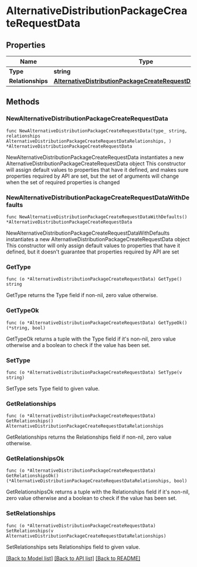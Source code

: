 # AlternativeDistributionPackageCreateRequestData

## Properties

Name | Type | Description | Notes
------------ | ------------- | ------------- | -------------
**Type** | **string** |  | 
**Relationships** | [**AlternativeDistributionPackageCreateRequestDataRelationships**](AlternativeDistributionPackageCreateRequestDataRelationships.md) |  | 

## Methods

### NewAlternativeDistributionPackageCreateRequestData

`func NewAlternativeDistributionPackageCreateRequestData(type_ string, relationships AlternativeDistributionPackageCreateRequestDataRelationships, ) *AlternativeDistributionPackageCreateRequestData`

NewAlternativeDistributionPackageCreateRequestData instantiates a new AlternativeDistributionPackageCreateRequestData object
This constructor will assign default values to properties that have it defined,
and makes sure properties required by API are set, but the set of arguments
will change when the set of required properties is changed

### NewAlternativeDistributionPackageCreateRequestDataWithDefaults

`func NewAlternativeDistributionPackageCreateRequestDataWithDefaults() *AlternativeDistributionPackageCreateRequestData`

NewAlternativeDistributionPackageCreateRequestDataWithDefaults instantiates a new AlternativeDistributionPackageCreateRequestData object
This constructor will only assign default values to properties that have it defined,
but it doesn't guarantee that properties required by API are set

### GetType

`func (o *AlternativeDistributionPackageCreateRequestData) GetType() string`

GetType returns the Type field if non-nil, zero value otherwise.

### GetTypeOk

`func (o *AlternativeDistributionPackageCreateRequestData) GetTypeOk() (*string, bool)`

GetTypeOk returns a tuple with the Type field if it's non-nil, zero value otherwise
and a boolean to check if the value has been set.

### SetType

`func (o *AlternativeDistributionPackageCreateRequestData) SetType(v string)`

SetType sets Type field to given value.


### GetRelationships

`func (o *AlternativeDistributionPackageCreateRequestData) GetRelationships() AlternativeDistributionPackageCreateRequestDataRelationships`

GetRelationships returns the Relationships field if non-nil, zero value otherwise.

### GetRelationshipsOk

`func (o *AlternativeDistributionPackageCreateRequestData) GetRelationshipsOk() (*AlternativeDistributionPackageCreateRequestDataRelationships, bool)`

GetRelationshipsOk returns a tuple with the Relationships field if it's non-nil, zero value otherwise
and a boolean to check if the value has been set.

### SetRelationships

`func (o *AlternativeDistributionPackageCreateRequestData) SetRelationships(v AlternativeDistributionPackageCreateRequestDataRelationships)`

SetRelationships sets Relationships field to given value.



[[Back to Model list]](../README.md#documentation-for-models) [[Back to API list]](../README.md#documentation-for-api-endpoints) [[Back to README]](../README.md)


